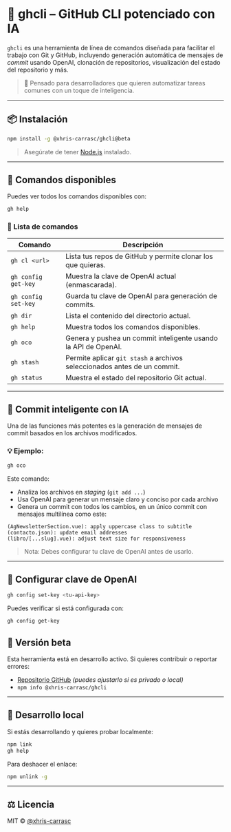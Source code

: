 # 🧠 ghcli – GitHub CLI potenciado con IA

`ghcli` es una herramienta de línea de comandos diseñada para facilitar el trabajo con Git y GitHub, incluyendo generación automática de mensajes de *commit* usando OpenAI, clonación de repositorios, visualización del estado del repositorio y más.

> 🚀 Pensado para desarrolladores que quieren automatizar tareas comunes con un toque de inteligencia.

---

## 📦 Instalación

```bash
npm install -g @xhris-carrasc/ghcli@beta
````

> Asegúrate de tener [Node.js](https://nodejs.org/) instalado.

---

## 🧰 Comandos disponibles

Puedes ver todos los comandos disponibles con:

```bash
gh help
```

### 📘 Lista de comandos

| Comando             | Descripción                                                              |
| ------------------- | ------------------------------------------------------------------------ |
| `gh cl <url>`    | Lista tus repos de GitHub y permite clonar los que quieras.              |
| `gh config get-key` | Muestra la clave de OpenAI actual (enmascarada).                         |
| `gh config set-key` | Guarda tu clave de OpenAI para generación de commits.                    |
| `gh dir`            | Lista el contenido del directorio actual.                                |
| `gh help`           | Muestra todos los comandos disponibles.                                  |
| `gh oco`            | Genera y pushea un commit inteligente usando la API de OpenAI.           |
| `gh stash`          | Permite aplicar `git stash` a archivos seleccionados antes de un commit. |
| `gh status`         | Muestra el estado del repositorio Git actual.                            |

---

## 🤖 Commit inteligente con IA

Una de las funciones más potentes es la generación de mensajes de commit basados en los archivos modificados.

### 💡 Ejemplo:

```bash
gh oco
```

Este comando:

* Analiza los archivos en *staging* (`git add ...`)
* Usa OpenAI para generar un mensaje claro y conciso por cada archivo
* Genera un commit con todos los cambios, en un único commit con mensajes multilínea como este:

```
(AgNewsletterSection.vue): apply uppercase class to subtitle
(contacto.json): update email addresses
(libro/[...slug].vue): adjust text size for responsiveness
```

> Nota: Debes configurar tu clave de OpenAI antes de usarlo.

---

## 🔐 Configurar clave de OpenAI

```bash
gh config set-key <tu-api-key>
```

Puedes verificar si está configurada con:

```bash
gh config get-key
```

## 🧪 Versión beta

Esta herramienta está en desarrollo activo. Si quieres contribuir o reportar errores:

* [Repositorio GitHub](https://github.com/xhris-carrasc/ghcli) *(puedes ajustarlo si es privado o local)*
* `npm info @xhris-carrasc/ghcli`

---

## 🧪 Desarrollo local

Si estás desarrollando y quieres probar localmente:

```bash
npm link
gh help
```

Para deshacer el enlace:

```bash
npm unlink -g
```

---

## ⚖️ Licencia

MIT © [@xhris-carrasc](https://github.com/xhris-carrasc)

```
